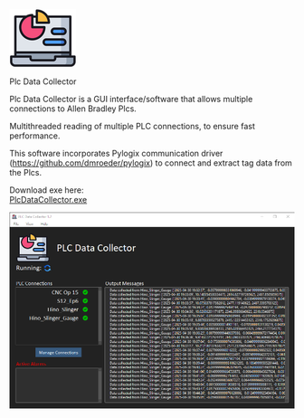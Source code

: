 
<img src=".//src//gui//imgs//data_icon.png">

Plc Data Collector

Plc Data Collector is a GUI interface/software that allows multiple connections to Allen Bradley Plcs.

Multithreaded reading of multiple PLC connections, to ensure fast performance. 

This software incorporates Pylogix communication driver (https://github.com/dmroeder/pylogix) to connect and extract tag data from the Plcs. 

Download exe here: \
[PlcDataCollector.exe](https://github.com/sillycrackers/PlcDataCollector/raw/refs/heads/master/dist/PlcDataCollector.zip)


<img src=".//src//gui//imgs//screenshot.png">
